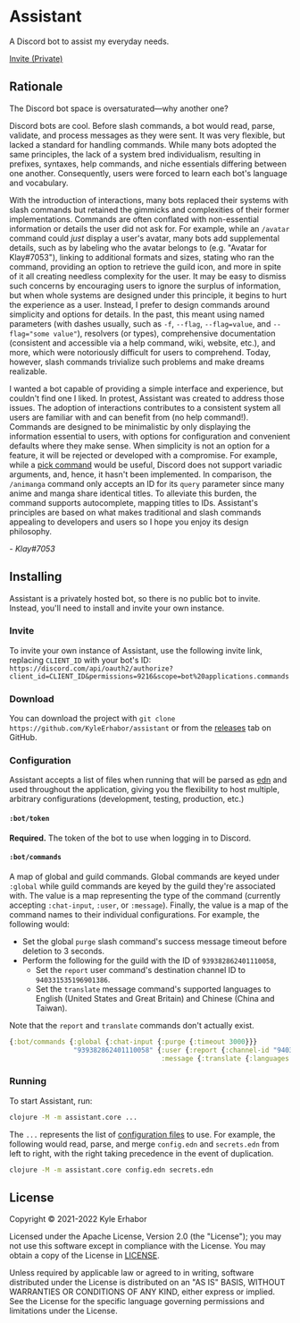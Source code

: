 # Assistant

A Discord bot to assist my everyday needs.

[Invite (Private)](https://discord.com/api/oauth2/authorize?client_id=856158596344709130&permissions=9216&scope=bot%20applications.commands)

## Rationale

The Discord bot space is oversaturated—why another one?

Discord bots are cool. Before slash commands, a bot would read, parse, validate, and process messages as they were sent.
It was very flexible, but lacked a standard for handling commands. While many bots adopted the same principles, the lack
of a system bred individualism, resulting in prefixes, syntaxes, help commands, and niche essentials differing between
one another. Consequently, users were forced to learn each bot's language and vocabulary.

With the introduction of interactions, many bots replaced their systems with slash commands but retained the gimmicks
and complexities of their former implementations. Commands are often conflated with non-essential information or details
the user did not ask for. For example, while an `/avatar` command could *just* display a user's avatar, many bots add
supplemental details, such as by labeling who the avatar belongs to (e.g. "Avatar for Klay#7053"), linking to
additional formats and sizes, stating who ran the command, providing an option to retrieve the guild icon, and more in
spite of it all creating needless complexity for the user. It may be easy to dismiss such concerns by encouraging users
to ignore the surplus of information, but when whole systems are designed under this principle, it begins to hurt the
experience as a user. Instead, I prefer to design commands around simplicity and options for details. In the past, this
meant using named parameters (with dashes usually, such as `-f`, `--flag`, `--flag=value`, and `--flag="some value"`),
resolvers (or types), comprehensive documentation (consistent and accessible via a help command, wiki, website, etc.),
and more, which were notoriously difficult for users to comprehend. Today, however, slash commands trivialize such
problems and make dreams realizable.

I wanted a bot capable of providing a simple interface and experience, but couldn't find one I liked. In protest,
Assistant was created to address those issues. The adoption of interactions contributes to a consistent system all users
are familiar with and can benefit from (no help command!). Commands are designed to be minimalistic by only displaying
the information essential to users, with options for configuration and convenient defaults where they make sense. When
simplicity is not an option for a feature, it will be rejected or developed with a compromise. For example, while
a [pick command](https://github.com/KyleErhabor/assistant/issues/17) would be useful, Discord does not support variadic
arguments, and, hence, it hasn't been implemented. In comparison, the `/animanga` command only accepts an ID for
its `query` parameter since many anime and manga share identical titles. To alleviate this burden, the command supports
autocomplete, mapping titles to IDs. Assistant's principles are based on what makes traditional and slash commands
appealing to developers and users so I hope you enjoy its design philosophy.

*- Klay#7053*

## Installing

Assistant is a privately hosted bot, so there is no public bot to invite. Instead, you'll need to install and invite
your own instance.

### Invite

To invite your own instance of Assistant, use the following invite link, replacing `CLIENT_ID` with your bot's ID:
`https://discord.com/api/oauth2/authorize?client_id=CLIENT_ID&permissions=9216&scope=bot%20applications.commands`

### Download

You can download the project with `git clone https://github.com/KyleErhabor/assistant` or from the
[releases](https://github.com/KyleErhabor/assistant/releases) tab on GitHub.

### Configuration

Assistant accepts a list of files when running that will be parsed as [edn](https://github.com/edn-format/edn) and used
throughout the application, giving you the flexibility to host multiple, arbitrary configurations (development, testing,
production, etc.)

#### `:bot/token`

**Required.** The token of the bot to use when logging in to Discord.

#### `:bot/commands`

A map of global and guild commands. Global commands are keyed under `:global` while guild commands are keyed by the
guild they're associated with. The value is a map representing the type of the command
(currently accepting `:chat-input`, `:user`, or `:message`). Finally, the value is a map of the command names to their
individual configurations. For example, the following would:
- Set the global `purge` slash command's success message timeout before deletion to 3 seconds.
- Perform the following for the guild with the ID of `939382862401110058`,
  - Set the `report` user command's destination channel ID to `940331535196901386`.
  - Set the `translate` message command's supported languages to English (United States and Great Britain) and Chinese
  (China and Taiwan).

Note that the `report` and `translate` commands don't actually exist.
```clojure
{:bot/commands {:global {:chat-input {:purge {:timeout 3000}}}
                "939382862401110058" {:user {:report {:channel-id "940331535196901386"}}
                                      :message {:translate {:languages [:en-US :en-GB :zh-CN :zh-TW]}}}}}
```

### Running

To start Assistant, run:
```bash
clojure -M -m assistant.core ...
```
The `...` represents the list of [configuration files](#configuration) to use. For example, the following would read,
parse, and merge `config.edn` and `secrets.edn` from left to right, with the right taking precedence in the event of
duplication.
```bash
clojure -M -m assistant.core config.edn secrets.edn
```

## License

Copyright © 2021-2022 Kyle Erhabor

Licensed under the Apache License, Version 2.0 (the "License"); you may not use this software except in compliance with
the License. You may obtain a copy of the License in [LICENSE](./LICENSE).

Unless required by applicable law or agreed to in writing, software distributed under the License is distributed on an
"AS IS" BASIS, WITHOUT WARRANTIES OR CONDITIONS OF ANY KIND, either express or implied. See the License for the specific
language governing permissions and limitations under the License.
